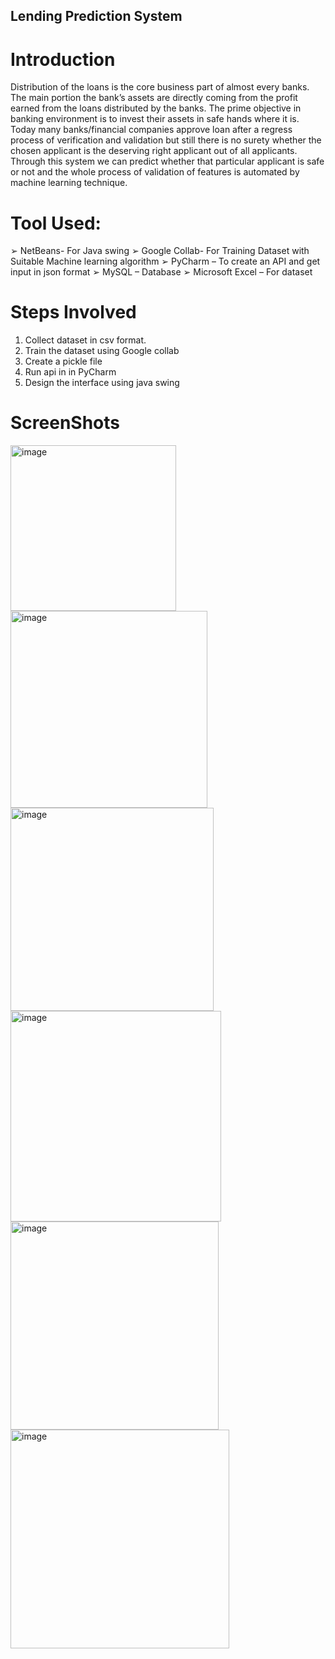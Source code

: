 ## Lending Prediction System

# Introduction
Distribution of the loans is the core business part of almost every banks. The main portion the bank’s
assets are directly coming from the profit earned from the loans distributed by the banks. The prime
objective in banking environment is to invest their assets in safe hands where it is. Today many
banks/financial companies approve loan after a regress process of verification and validation but still
there is no surety whether the chosen applicant is the deserving right applicant out of all applicants.
Through this system we can predict whether that particular applicant is safe or not and the whole
process of validation of features is automated by machine learning technique.

# Tool Used:
➢ NetBeans- For Java swing
➢ Google Collab- For Training Dataset with Suitable Machine learning algorithm
➢ PyCharm – To create an API and get input in json format
➢ MySQL – Database
➢ Microsoft Excel – For dataset

# Steps Involved
1. Collect dataset in csv format.
2. Train the dataset using Google collab
3. Create a pickle file
4. Run api in in PyCharm
5. Design the interface using java swing

# ScreenShots

<img width="265" alt="image" src="https://github.com/chirag63744/Loan_Prediction/assets/99059872/8c5887b8-f7cb-41b0-ad48-0db7cb137dbf"> <img width="315" alt="image" src="https://github.com/chirag63744/Loan_Prediction/assets/99059872/459300ee-f45e-4718-80a4-11a558ce9d7d"> <img width="325" alt="image" src="https://github.com/chirag63744/Loan_Prediction/assets/99059872/71bb62ce-f4cd-40b1-8b66-291a64d53b8d"> <img width="337" alt="image" src="https://github.com/chirag63744/Loan_Prediction/assets/99059872/14a7b171-b2e0-4b71-a230-e6df256946ac"> <img width="333" alt="image" src="https://github.com/chirag63744/Loan_Prediction/assets/99059872/6f4a62be-4e63-431a-981b-0523d98d88dc"> <img width="350" alt="image" src="https://github.com/chirag63744/Loan_Prediction/assets/99059872/a985fd68-9a2a-4638-b756-5508e8d22450">







